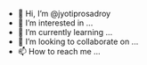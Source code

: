 - 👋 Hi, I’m @jyotiprosadroy
- 👀 I’m interested in ...
- 🌱 I’m currently learning ...
- 💞️ I’m looking to collaborate on ...
- 📫 How to reach me ...

<!---
jyotiprosadroy/jyotiprosadroy is a ✨ special ✨ repository because its `README.md` (this file) appears on your GitHub profile.
You can click the Preview link to take a look at your changes.
--->
